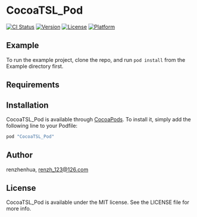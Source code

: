# CocoaTSL_Pod

[![CI Status](http://img.shields.io/travis/renzhenhua/CocoaTSL_Pod.svg?style=flat)](https://travis-ci.org/renzhenhua/CocoaTSL_Pod)
[![Version](https://img.shields.io/cocoapods/v/CocoaTSL_Pod.svg?style=flat)](http://cocoapods.org/pods/CocoaTSL_Pod)
[![License](https://img.shields.io/cocoapods/l/CocoaTSL_Pod.svg?style=flat)](http://cocoapods.org/pods/CocoaTSL_Pod)
[![Platform](https://img.shields.io/cocoapods/p/CocoaTSL_Pod.svg?style=flat)](http://cocoapods.org/pods/CocoaTSL_Pod)

## Example

To run the example project, clone the repo, and run `pod install` from the Example directory first.

## Requirements

## Installation

CocoaTSL_Pod is available through [CocoaPods](http://cocoapods.org). To install
it, simply add the following line to your Podfile:

```ruby
pod "CocoaTSL_Pod"
```

## Author

renzhenhua, renzh_123@126.com

## License

CocoaTSL_Pod is available under the MIT license. See the LICENSE file for more info.
